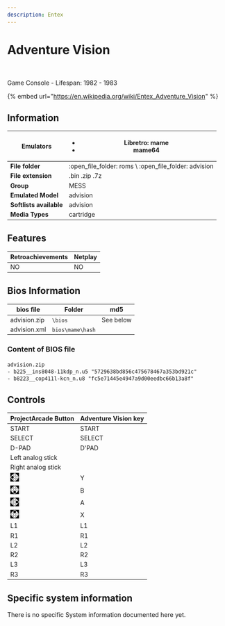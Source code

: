```yaml
---
description: Entex
---
```


# Adventure Vision

<figure><img src="https://i.imgur.com/8lVhiHK.png" alt=""><figcaption></figcaption></figure>

Game Console - Lifespan: 1982 - 1983

{% embed url="https://en.wikipedia.org/wiki/Entex_Adventure_Vision" %}

## Information

| **Emulators**           | <ul><li>Libretro: mame</li><li>mame64</li></ul>           |
| ----------------------- | --------------------------------------------------------- |
| **File folder**         | :open\_file\_folder: roms \ :open\_file\_folder: advision |
| **File extension**      | .bin .zip .7z                                             |
| **Group**               | MESS                                                      |
| **Emulated Model**      | advision                                                  |
| **Softlists available** | advision                                                  |
| **Media Types**         | cartridge                                                 |

## Features

| Retroachievements | Netplay |
| ----------------- | ------- |
| NO                | NO      |

## Bios Information

| bios file    | Folder           | md5       |
| ------------ | ---------------- | --------- |
| advision.zip | `\bios`          | See below |
| advision.xml | `bios\mame\hash` |           |

### Content of BIOS file

```
advision.zip
- b225__ins8048-11kdp_n.u5 "5729638bd856c475678467a353bd921c"
- b8223__cop411l-kcn_n.u8 "fc5e71445e4947a9d00eedbc66b13a8f"
```

## Controls

| ProjectArcade Button                                       | Adventure Vision key |
| ----------------------------------------------------- | -------------------- |
| START                                                 | START                |
| SELECT                                                | SELECT               |
| D-PAD                                                 | D'PAD                |
| Left analog stick                                     |                      |
| Right analog stick                                    |                      |
| ![](<../../../.gitbook/assets/image (2) (1) (1).png>) | Y                    |
| ![](<../../../.gitbook/assets/image (1) (2) (1).png>) | B                    |
| ![](<../../../.gitbook/assets/image (4) (1).png>)     | A                    |
| ![](<../../../.gitbook/assets/image (3) (1) (2).png>) | X                    |
| L1                                                    | L1                   |
| R1                                                    | R1                   |
| L2                                                    | L2                   |
| R2                                                    | R2                   |
| L3                                                    | L3                   |
| R3                                                    | R3                   |

## Specific system information

There is no specific System information documented here yet.
